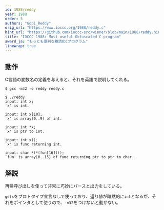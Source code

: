 ```yaml
---
id: 1988/reddy
year: 1988
order: 5
authors: "Gopi_Reddy"
orig_url: "https://www.ioccc.org/1988/reddy.c"
hint_url: "https://github.com/ioccc-src/winner/blob/main/1988/reddy.hint"
title: "IOCCC 1988: Most useful Obfuscated C program"
award_ja: "もっとも便利な難読化Cプログラム"
linewrap: true
---
```


## 動作

C言語の変数名の定義を与えると、それを英語で説明してくれる。

```
$ gcc -m32 -o reddy reddy.c

$ ./reddy
input: int x;
`x' is int.

input: int x[10];
`x' is array[0..9] of int.

input: int *x;
`x' is ptr to int.

input: int x();
`x' is func returning int.

input: char *(*(fun[16])();
`fun' is array[0..15] of func returning ptr to ptr to char.
```

## 解説

再帰呼び出しを使って非常に巧妙にパースと出力をしている。

`gets`をプロトタイプ宣言なしで使っており、返り値が暗黙的に`int`となるが、それをポインタとして使うので、`-m32`をつけないと動かない。
